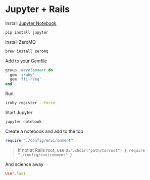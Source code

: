 # Jupyter + Rails

Install [Jupyter Notebook](https://jupyter.org)

```sh
pip install jupyter
```

Install ZeroMQ

```sh
brew install zeromq
```

Add to your Gemfile

```ruby
group :development do
  gem 'iruby'
  gem 'ffi-rzmq'
end
```

Run

```sh
iruby register --force
```

Start Jupyter

```sh
jupyter notebook
```

Create a notebook and add to the top

```ruby
require "./config/environment"
```

> If not at Rails root, use `Dir.chdir("path/to/root") { require "./config/environment" }`

And science away

```ruby
User.last
```
